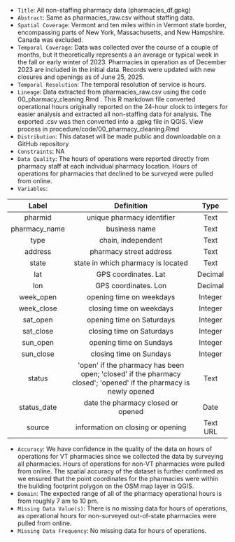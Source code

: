 - `Title`: All non-staffing pharmacy data (pharmacies_df.gpkg)
- `Abstract`: Same as pharmacies_raw.csv without staffing data. 
- `Spatial Coverage`: Vermont and ten miles within in Vermont state border, encompassing parts of New York, Massachusetts, and New Hampshire. Canada was excluded.
- `Temporal Coverage`: Data was collected over the course of a couple of months, but it theoretically represents a an average or typical week in the fall or early winter of 2023. Pharmacies in operation as of December 2023 are included in the initial data. Records were updated with new closures and openings as of June 25, 2025.
- `Temporal Resolution`: The temporal resolution of service is hours. 
- `Lineage`: Data extracted from pharmacies_raw.csv using the code 00_pharmacy_cleaning.Rmd . This R markdown file converted operational hours originally reported on the 24-hour clock to integers for easier analysis and extracted all non-staffing data for analysis. The exported .csv was then converted into a .gpkg file in QGIS. View process in procedure/code/00_pharmacy_cleaning.Rmd 
- `Distribution`: This dataset will be made public and downloadable on a GitHub repository
- `Constraints`: NA
- `Data Quality`: The hours of operations were reported directly from pharmacy staff at each individual pharmacy location. Hours of operations for pharmacies that declined to be surveyed were pulled from online. 
- `Variables`:

| Label | Definition | Type |
| :--: | :--: | :--: | 
| pharmid | unique pharmacy identifier | Text| 
| pharmacy_name | business name | Text | 
| type | chain, independent | Text | 
| address | pharmacy street address | Text |  
| state | state in which pharmacy is located | Text | 
| lat | GPS coordinates. Lat | Decimal | 
| lon | GPS coordinates. Lon | Decimal | 
| week_open | opening time on weekdays | Integer | 
| week_close | closing time on weekdays | Integer |
| sat_open| opening time on Saturdays | Integer | 
| sat_close| closing time on Saturdays | Integer |
| sun_open| opening time on Sundays | Integer | 
| sun_close| closing time on Sundays | Integer |
| status | 'open' if the pharmacy has been open; 'closed' if the pharmacy closed'; 'opened' if the pharmacy is newly opened | Text |
| status_date | date the pharmacy closed or opened | Date |
| source | information on closing or opening | Text URL |

  - `Accuracy`: We have confidence in the quality of the data on hours of operations for VT pharmacies since we collected the data by surveying all pharmacies. Hours of operations for non-VT pharmacies were pulled from online. The spatial accuracy of the dataset is further confirmed as we ensured that the point coordinates for the pharmacies were within the building footprint polygon on the OSM map layer in QGIS. 
  - `Domain`:  The expected range of all of the pharmacy operational hours is from roughly 7 am to 10 pm. 
  - `Missing Data Value(s)`: There is no missing data for hours of operations, as operational hours for non-surveyed out-of-state pharmacies were pulled from online. 
  - `Missing Data Frequency`: No missing data for hours of operations. 
